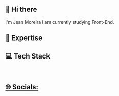 ##   👋 Hi there 
I'm Jean Moreira I am currently studying Front-End.





##  🚀 Expertise




##  💻 Tech Stack
<div align="center">
  <a href="https://github.com/jeanmoreiraa">
</div>
  <div style="display: inline_block"><br>
    

</div>
  
   ## 🌐 Socials:
  <div>



    
  </div>
